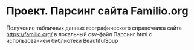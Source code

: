 # Проект. Парсинг сайта Familio.org
Получение табличных данных географического справочника сайта https://familio.org/ в локальный csv-файл
Парсинг html с использованием библиотеки BeautifulSoup

